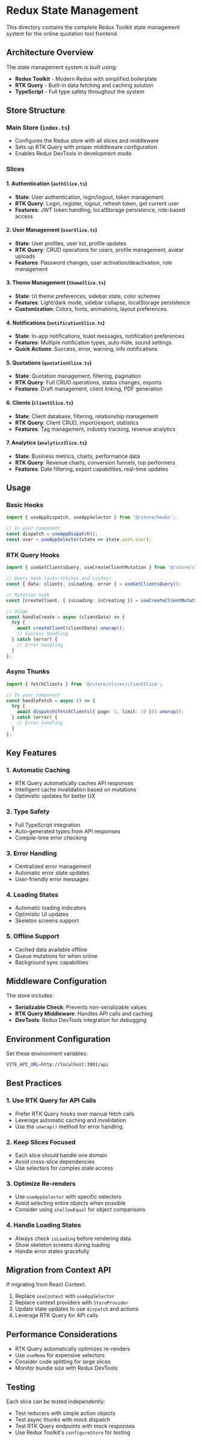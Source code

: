 # Redux State Management

This directory contains the complete Redux Toolkit state management system for the online quotation tool frontend.

## Architecture Overview

The state management system is built using:
- **Redux Toolkit** - Modern Redux with simplified boilerplate
- **RTK Query** - Built-in data fetching and caching solution
- **TypeScript** - Full type safety throughout the system

## Store Structure

### Main Store (`index.ts`)
- Configures the Redux store with all slices and middleware
- Sets up RTK Query with proper middleware configuration
- Enables Redux DevTools in development mode

### Slices

#### 1. Authentication (`authSlice.ts`)
- **State**: User authentication, login/logout, token management
- **RTK Query**: Login, register, logout, refresh token, get current user
- **Features**: JWT token handling, localStorage persistence, role-based access

#### 2. User Management (`userSlice.ts`)
- **State**: User profiles, user list, profile updates
- **RTK Query**: CRUD operations for users, profile management, avatar uploads
- **Features**: Password changes, user activation/deactivation, role management

#### 3. Theme Management (`themeSlice.ts`)
- **State**: UI theme preferences, sidebar state, color schemes
- **Features**: Light/dark mode, sidebar collapse, localStorage persistence
- **Customization**: Colors, fonts, animations, layout preferences

#### 4. Notifications (`notificationSlice.ts`)
- **State**: In-app notifications, toast messages, notification preferences
- **Features**: Multiple notification types, auto-hide, sound settings
- **Quick Actions**: Success, error, warning, info notifications

#### 5. Quotations (`quotationSlice.ts`)
- **State**: Quotation management, filtering, pagination
- **RTK Query**: Full CRUD operations, status changes, exports
- **Features**: Draft management, client linking, PDF generation

#### 6. Clients (`clientSlice.ts`)
- **State**: Client database, filtering, relationship management
- **RTK Query**: Client CRUD, import/export, statistics
- **Features**: Tag management, industry tracking, revenue analytics

#### 7. Analytics (`analyticsSlice.ts`)
- **State**: Business metrics, charts, performance data
- **RTK Query**: Revenue charts, conversion funnels, top performers
- **Features**: Date filtering, export capabilities, real-time updates

## Usage

### Basic Hooks
```typescript
import { useAppDispatch, useAppSelector } from '@/store/hooks';

// In your component
const dispatch = useAppDispatch();
const user = useAppSelector(state => state.auth.user);
```

### RTK Query Hooks
```typescript
import { useGetClientsQuery, useCreateClientMutation } from '@/store/slices/clientSlice';

// Query hook (auto-fetches and caches)
const { data: clients, isLoading, error } = useGetClientsQuery();

// Mutation hook
const [createClient, { isLoading: isCreating }] = useCreateClientMutation();

// Usage
const handleCreate = async (clientData) => {
  try {
    await createClient(clientData).unwrap();
    // Success handling
  } catch (error) {
    // Error handling
  }
};
```

### Async Thunks
```typescript
import { fetchClients } from '@/store/slices/clientSlice';

// In your component
const handleFetch = async () => {
  try {
    await dispatch(fetchClients({ page: 1, limit: 10 })).unwrap();
  } catch (error) {
    // Error handling
  }
};
```

## Key Features

### 1. Automatic Caching
- RTK Query automatically caches API responses
- Intelligent cache invalidation based on mutations
- Optimistic updates for better UX

### 2. Type Safety
- Full TypeScript integration
- Auto-generated types from API responses
- Compile-time error checking

### 3. Error Handling
- Centralized error management
- Automatic error state updates
- User-friendly error messages

### 4. Loading States
- Automatic loading indicators
- Optimistic UI updates
- Skeleton screens support

### 5. Offline Support
- Cached data available offline
- Queue mutations for when online
- Background sync capabilities

## Middleware Configuration

The store includes:
- **Serializable Check**: Prevents non-serializable values
- **RTK Query Middleware**: Handles API calls and caching
- **DevTools**: Redux DevTools integration for debugging

## Environment Configuration

Set these environment variables:
```bash
VITE_API_URL=http://localhost:3001/api
```

## Best Practices

### 1. Use RTK Query for API Calls
- Prefer RTK Query hooks over manual fetch calls
- Leverage automatic caching and invalidation
- Use the `unwrap()` method for error handling

### 2. Keep Slices Focused
- Each slice should handle one domain
- Avoid cross-slice dependencies
- Use selectors for complex state access

### 3. Optimize Re-renders
- Use `useAppSelector` with specific selectors
- Avoid selecting entire objects when possible
- Consider using `shallowEqual` for object comparisons

### 4. Handle Loading States
- Always check `isLoading` before rendering data
- Show skeleton screens during loading
- Handle error states gracefully

## Migration from Context API

If migrating from React Context:
1. Replace `useContext` with `useAppSelector`
2. Replace context providers with `StoreProvider`
3. Update state updates to use `dispatch` and actions
4. Leverage RTK Query for API calls

## Performance Considerations

- RTK Query automatically optimizes re-renders
- Use `useMemo` for expensive selectors
- Consider code splitting for large slices
- Monitor bundle size with Redux DevTools

## Testing

Each slice can be tested independently:
- Test reducers with simple action objects
- Test async thunks with mock dispatch
- Test RTK Query endpoints with mock responses
- Use Redux Toolkit's `configureStore` for testing
